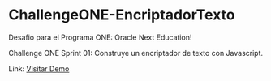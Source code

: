 # ChallengeONE-EncriptadorTexto

Desafio para el Programa ONE: Oracle Next Education!

Challenge ONE Sprint 01:
Construye un encriptador de texto con Javascript.

Link: <a href="https://estiber-ca.github.io/AluraChallenge-Encriptador/" target="_blank" rel="noreferrer">Visitar Demo</a>
